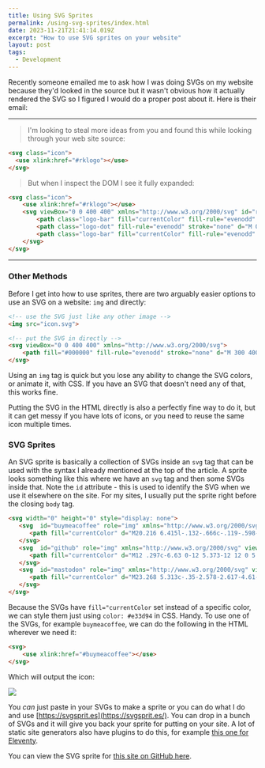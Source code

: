 ```yaml
---
title: Using SVG Sprites
permalink: /using-svg-sprites/index.html
date: 2023-11-21T21:41:14.019Z
excerpt: "How to use SVG sprites on your website"
layout: post
tags:
  - Development
---
```


Recently someone emailed me to ask how I was doing SVGs on my website because they'd looked in the source but it wasn't obvious how it actually rendered the SVG so I figured I would do a proper post about it. Here is their email:

---

> I'm looking to steal more ideas from you and found this while looking through your web site source:

```html
<svg class="icon">
  <use xlink:href="#rklogo"></use>
</svg>
```

> But when I inspect the DOM I see it fully expanded:

```html
<svg class="icon">
    <use xlink:href="#rklogo"></use>
    <svg viewBox="0 0 400 400" xmlns="http://www.w3.org/2000/svg" id="rklogo">
        <path class="logo-bar" fill="currentColor" fill-rule="evenodd" stroke="none" d="M 300 400 L 200 200 L 300 0 L 400 0 L 300 200 L 400 400 L 300 400 Z"></path>
        <path class="logo-dot" fill-rule="evenodd" stroke="none" d="M 0 399 L 75 399 L 75 324 L 0 324 Z"></path>
        <path class="logo-bar" fill="currentColor" fill-rule="evenodd" stroke="none" d="M 150 400 L 50 200 L 106 89 L 0 89 L 0 0 L 250 0 L 150 200 L 250 400 L 150 400 Z"></path>
    </svg>
</svg>
```

---

### Other Methods

Before I get into how to use sprites, there are two arguably easier options to use an SVG on a website: `img` and directly:

```html
<!-- use the SVG just like any other image -->
<img src="icon.svg">

<!-- put the SVG in directly -->
<svg viewBox="0 0 400 400" xmlns="http://www.w3.org/2000/svg">
    <path fill="#000000" fill-rule="evenodd" stroke="none" d="M 300 400"></path>
</svg>
```

Using an `img` tag is quick but you lose any ability to change the SVG colors, or animate it, with CSS. If you have an SVG that doesn't need any of that, this works fine.

Putting the SVG in the HTML directly is also a perfectly fine way to do it, but it can get messy if you have lots of icons, or you need to reuse the same icon multiple times.

### SVG Sprites

An SVG sprite is basically a collection of SVGs inside an `svg` tag that can be used with the syntax I already mentioned at the top of the article. A sprite looks something like this where we have an `svg` tag and then some SVGs inside that. Note the `id` attribute - this is used to identify the SVG when we use it elsewhere on the site. For my sites, I usually put the sprite right before the closing `body` tag.

```html
<svg width="0" height="0" style="display: none">
   <svg  id="buymeacoffee" role="img" xmlns="http://www.w3.org/2000/svg" viewBox="0 0 24 24">
      <path fill="currentColor" d="M20.216 6.415l-.132-.666c-.119-.598-.388-1.163-1.001-1.379-.197-.069-.42-.098-.57-.241-.152-.143-.196-.366-.231-.572-.065-.378-.125-.756-.192-1.133-.057-.325-.102-.69-.25-.987-.195-.4-.597-.634-.996-.788a5.723 5.723 0 00-.626-.194c-1-.263-2.05-.36-3.077-.416a25.834 25.834 0 00-3.7.062c-.915.083-1.88.184-2.75.5-.318.116-.646.256-.888.501-.297.302-.393.77-.177 1.146.154.267.415.456.692.58.36.162.737.284 1.123.366 1.075.238 2.189.331 3.287.37 1.218.05 2.437.01 3.65-.118.299-.033.598-.073.896-.119.352-.054.578-.513.474-.834-.124-.383-.457-.531-.834-.473-.466.074-.96.108-1.382.146-1.177.08-2.358.082-3.536.006a22.228 22.228 0 01-1.157-.107c-.086-.01-.18-.025-.258-.036-.243-.036-.484-.08-.724-.13-.111-.027-.111-.185 0-.212h.005c.277-.06.557-.108.838-.147h.002c.131-.009.263-.032.394-.048a25.076 25.076 0 013.426-.12c.674.019 1.347.067 2.017.144l.228.031c.267.04.533.088.798.145.392.085.895.113 1.07.542.055.137.08.288.111.431l.319 1.484a.237.237 0 01-.199.284h-.003c-.037.006-.075.01-.112.015a36.704 36.704 0 01-4.743.295 37.059 37.059 0 01-4.699-.304c-.14-.017-.293-.042-.417-.06-.326-.048-.649-.108-.973-.161-.393-.065-.768-.032-1.123.161-.29.16-.527.404-.675.701-.154.316-.199.66-.267 1-.069.34-.176.707-.135 1.056.087.753.613 1.365 1.37 1.502a39.69 39.69 0 0011.343.376.483.483 0 01.535.53l-.071.697-1.018 9.907c-.041.41-.047.832-.125 1.237-.122.637-.553 1.028-1.182 1.171-.577.131-1.165.2-1.756.205-.656.004-1.31-.025-1.966-.022-.699.004-1.556-.06-2.095-.58-.475-.458-.54-1.174-.605-1.793l-.731-7.013-.322-3.094c-.037-.351-.286-.695-.678-.678-.336.015-.718.3-.678.679l.228 2.185.949 9.112c.147 1.344 1.174 2.068 2.446 2.272.742.12 1.503.144 2.257.156.966.016 1.942.053 2.892-.122 1.408-.258 2.465-1.198 2.616-2.657.34-3.332.683-6.663 1.024-9.995l.215-2.087a.484.484 0 01.39-.426c.402-.078.787-.212 1.074-.518.455-.488.546-1.124.385-1.766zm-1.478.772c-.145.137-.363.201-.578.233-2.416.359-4.866.54-7.308.46-1.748-.06-3.477-.254-5.207-.498-.17-.024-.353-.055-.47-.18-.22-.236-.111-.71-.054-.995.052-.26.152-.609.463-.646.484-.057 1.046.148 1.526.22.577.088 1.156.159 1.737.212 2.48.226 5.002.19 7.472-.14.45-.06.899-.13 1.345-.21.399-.072.84-.206 1.08.206.166.281.188.657.162.974a.544.544 0 01-.169.364zm-6.159 3.9c-.862.37-1.84.788-3.109.788a5.884 5.884 0 01-1.569-.217l.877 9.004c.065.78.717 1.38 1.5 1.38 0 0 1.243.065 1.658.065.447 0 1.786-.065 1.786-.065.783 0 1.434-.6 1.499-1.38l.94-9.95a3.996 3.996 0 00-1.322-.238c-.826 0-1.491.284-2.26.613z"></path>
   </svg>
   <svg  id="github" role="img" xmlns="http://www.w3.org/2000/svg" viewBox="0 0 24 24">
      <path fill="currentColor" d="M12 .297c-6.63 0-12 5.373-12 12 0 5.303 3.438 9.8 8.205 11.385.6.113.82-.258.82-.577 0-.285-.01-1.04-.015-2.04-3.338.724-4.042-1.61-4.042-1.61C4.422 18.07 3.633 17.7 3.633 17.7c-1.087-.744.084-.729.084-.729 1.205.084 1.838 1.236 1.838 1.236 1.07 1.835 2.809 1.305 3.495.998.108-.776.417-1.305.76-1.605-2.665-.3-5.466-1.332-5.466-5.93 0-1.31.465-2.38 1.235-3.22-.135-.303-.54-1.523.105-3.176 0 0 1.005-.322 3.3 1.23.96-.267 1.98-.399 3-.405 1.02.006 2.04.138 3 .405 2.28-1.552 3.285-1.23 3.285-1.23.645 1.653.24 2.873.12 3.176.765.84 1.23 1.91 1.23 3.22 0 4.61-2.805 5.625-5.475 5.92.42.36.81 1.096.81 2.22 0 1.606-.015 2.896-.015 3.286 0 .315.21.69.825.57C20.565 22.092 24 17.592 24 12.297c0-6.627-5.373-12-12-12"></path>
   </svg>
   <svg  id="mastodon" role="img" xmlns="http://www.w3.org/2000/svg" viewBox="0 0 24 24">
      <path fill="currentColor" d="M23.268 5.313c-.35-2.578-2.617-4.61-5.304-5.004C17.51.242 15.792 0 11.813 0h-.03c-3.98 0-4.835.242-5.288.309C3.882.692 1.496 2.518.917 5.127.64 6.412.61 7.837.661 9.143c.074 1.874.088 3.745.26 5.611.118 1.24.325 2.47.62 3.68.55 2.237 2.777 4.098 4.96 4.857 2.336.792 4.849.923 7.256.38.265-.061.527-.132.786-.213.585-.184 1.27-.39 1.774-.753a.057.057 0 0 0 .023-.043v-1.809a.052.052 0 0 0-.02-.041.053.053 0 0 0-.046-.01 20.282 20.282 0 0 1-4.709.545c-2.73 0-3.463-1.284-3.674-1.818a5.593 5.593 0 0 1-.319-1.433.053.053 0 0 1 .066-.054c1.517.363 3.072.546 4.632.546.376 0 .75 0 1.125-.01 1.57-.044 3.224-.124 4.768-.422.038-.008.077-.015.11-.024 2.435-.464 4.753-1.92 4.989-5.604.008-.145.03-1.52.03-1.67.002-.512.167-3.63-.024-5.545zm-3.748 9.195h-2.561V8.29c0-1.309-.55-1.976-1.67-1.976-1.23 0-1.846.79-1.846 2.35v3.403h-2.546V8.663c0-1.56-.617-2.35-1.848-2.35-1.112 0-1.668.668-1.67 1.977v6.218H4.822V8.102c0-1.31.337-2.35 1.011-3.12.696-.77 1.608-1.164 2.74-1.164 1.311 0 2.302.5 2.962 1.498l.638 1.06.638-1.06c.66-.999 1.65-1.498 2.96-1.498 1.13 0 2.043.395 2.74 1.164.675.77 1.012 1.81 1.012 3.12z"></path>
   </svg>
</svg>
```


Because the SVGs have `fill="currentColor` set instead of a specific color, we can style them just using `color: #e33d94` in CSS. Handy. To use one of the SVGs, for example `buymeacoffee`, we can do the following in the HTML wherever we need it:

```html
<svg>
    <use xlink:href="#buymeacoffee"></use>
</svg>
``````

Which will output the icon:

![](https://rknightuk.s3.amazonaws.com/site/svg-icon-coffee.png)

You _can_ just paste in your SVGs to make a sprite or you can do what I do and use [https://svgsprit.es](https://svgsprit.es/). You can drop in a bunch of SVGs and it will give you back your sprite for putting on your site. A lot of static site generators also have plugins to do this, for example [this one for Eleventy](https://github.com/patrickxchong/eleventy-plugin-svg-sprite).

You can view the SVG sprite for [this site on GitHub here](https://github.com/rknightuk/rknight.me/blob/master/src/_includes/svgs.njk).